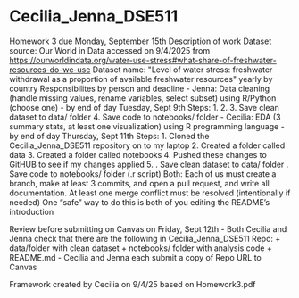 # Cecilia_Jenna_DSE511
Homework 3 due Monday, September 15th
Description of work
  Dataset source: Our World in Data accessed on 9/4/2025 from https://ourworldindata.org/water-use-stress#what-share-of-freshwater-resources-do-we-use
  Dataset name: "Level of water stress: freshwater withdrawal as a proportion of available freshwater resources" yearly by country
  Responsibilites by person and deadline
        - Jenna: Data cleaning (handle missing values, rename variables, select subset) using R/Python (choose one) - by end of day Tuesday, Sept 9th
               Steps:
                   1. 
                   2.
                   3. Save clean dataset to data/ folder
                   4. Save code to notebooks/ folder
        - Cecilia: EDA (3 summary stats, at least one visualization) using R programming language - by end of day Thursday, Sept 11th
               Steps:
                   1. Cloned the Cecilia_Jenna_DSE511 repository on to my laptop
                   2. Created a folder called data
                   3. Created a folder called notebooks
                   4. Pushed these changes to GitHUB to see if my changes applied
                   5. 
                   . Save clean dataset to data/ folder
                   . Save code to notebooks/ folder (.r script)
        Both: Each of us must create a branch, make at least 3 commits, and open a pull request, and write all documentation.
               At least one merge conflict must be resolved (intentionally if needed)
                     One “safe” way to do this is both of you editing the README’s introduction

Review before submitting on Canvas on Friday, Sept 12th
      - Both Cecilia and Jenna check that there are the following in Cecilia_Jenna_DSE511 Repo:
          + data/folder with clean dataset
          + notebooks/ folder with analysis code
          + README.md
      - Cecilia and Jenna each submit a copy of Repo URL to Canvas

Framework created by Cecilia on 9/4/25 based on Homework3.pdf

